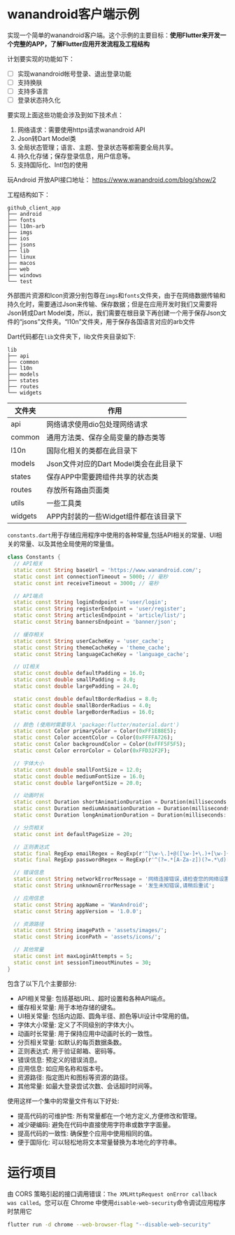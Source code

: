 # wanandroid客户端示例
实现一个简单的wanandroid客户端。这个示例的主要目标：**使用Flutter来开发一个完整的APP，了解Flutter应用开发流程及工程结构**

计划要实现的功能如下：
- [ ] 实现wanandroid帐号登录、退出登录功能
- [ ] 支持换肤
- [ ] 支持多语言
- [ ] 登录状态持久化

要实现上面这些功能会涉及到如下技术点：
1. 网络请求：需要使用https请求wanandroid API
2. Json转Dart Model类
3. 全局状态管理；语言、主题、登录状态等都需要全局共享。
4. 持久化存储；保存登录信息，用户信息等。
5. 支持国际化、Intl包的使用

玩Android 开放API接口地址： https://www.wanandroid.com/blog/show/2

工程结构如下：
```agsl
github_client_app
├── android
├── fonts
├── l10n-arb
├── imgs
├── ios
├── jsons
├── lib
├── linux
├── macos
├── web
├── windows
└── test
```

外部图片资源和Icon资源分别包尊在`imgs`和`fonts`文件夹，由于在网络数据传输和持久化时，需要通过Json来传输、保存数据；但是在应用开发时我们又需要将Json转成Dart Model类，所以，我们需要在根目录下再创建一个用于保存Json文件的“jsons”文件夹。“l10n”文件夹，用于保存各国语言对应的arb文件

Dart代码都在`lib`文件夹下，lib文件夹目录如下:
```agsl
lib
├── api
├── common
├── l10n
├── models
├── states
├── routes
└── widgets
```

| 文件夹     | 作用                                                 |
|---------| ---------------------------------------------------- |
| api     |  网络请求使用dio包处理网络请求                                                    |
| common  | 通用方法类、保存全局变量的静态类等 |
| l10n    | 国际化相关的类都在此目录下                            |
| models  | Json文件对应的Dart Model类会在此目录下                |
| states  | 保存APP中需要跨组件共享的状态类                       |
| routes  | 存放所有路由页面类                                    |
| utils   |    一些工具类                                          |
| widgets | APP内封装的一些Widget组件都在该目录下                 |

`constants.dart`用于存储应用程序中使用的各种常量,包括API相关的常量、UI相关的常量、以及其他全局使用的常量值。

```dart
class Constants {
  // API相关
  static const String baseUrl = 'https://www.wanandroid.com/';
  static const int connectionTimeout = 5000; // 毫秒
  static const int receiveTimeout = 3000; // 毫秒

  // API端点
  static const String loginEndpoint = 'user/login';
  static const String registerEndpoint = 'user/register';
  static const String articlesEndpoint = 'article/list/';
  static const String bannersEndpoint = 'banner/json';

  // 缓存相关
  static const String userCacheKey = 'user_cache';
  static const String themeCacheKey = 'theme_cache';
  static const String languageCacheKey = 'language_cache';

  // UI相关
  static const double defaultPadding = 16.0;
  static const double smallPadding = 8.0;
  static const double largePadding = 24.0;

  static const double defaultBorderRadius = 8.0;
  static const double smallBorderRadius = 4.0;
  static const double largeBorderRadius = 16.0;

  // 颜色 (使用时需要导入 'package:flutter/material.dart')
  static const Color primaryColor = Color(0xFF1E88E5);
  static const Color accentColor = Color(0xFFFFA726);
  static const Color backgroundColor = Color(0xFFF5F5F5);
  static const Color errorColor = Color(0xFFD32F2F);

  // 字体大小
  static const double smallFontSize = 12.0;
  static const double mediumFontSize = 16.0;
  static const double largeFontSize = 20.0;

  // 动画时长
  static const Duration shortAnimationDuration = Duration(milliseconds: 200);
  static const Duration mediumAnimationDuration = Duration(milliseconds: 300);
  static const Duration longAnimationDuration = Duration(milliseconds: 500);

  // 分页相关
  static const int defaultPageSize = 20;

  // 正则表达式
  static final RegExp emailRegex = RegExp(r'^[\w-\.]+@([\w-]+\.)+[\w-]{2,4}$');
  static final RegExp passwordRegex = RegExp(r'^(?=.*[A-Za-z])(?=.*\d)[A-Za-z\d]{8,}$');

  // 错误信息
  static const String networkErrorMessage = '网络连接错误,请检查您的网络设置';
  static const String unknownErrorMessage = '发生未知错误,请稍后重试';

  // 应用信息
  static const String appName = 'WanAndroid';
  static const String appVersion = '1.0.0';

  // 资源路径
  static const String imagePath = 'assets/images/';
  static const String iconPath = 'assets/icons/';

  // 其他常量
  static const int maxLoginAttempts = 5;
  static const int sessionTimeoutMinutes = 30;
}
```

包含了以下几个主要部分:

- API相关常量: 包括基础URL、超时设置和各种API端点。
- 缓存相关常量: 用于本地存储的键名。
- UI相关常量: 包括内边距、圆角半径、颜色等UI设计中常用的值。
- 字体大小常量: 定义了不同级别的字体大小。
- 动画时长常量: 用于保持应用中动画时长的一致性。
- 分页相关常量: 如默认的每页数据条数。
- 正则表达式: 用于验证邮箱、密码等。
- 错误信息: 预定义的错误消息。
- 应用信息: 如应用名称和版本号。
- 资源路径: 指定图片和图标等资源的路径。
- 其他常量: 如最大登录尝试次数、会话超时时间等。

使用这样一个集中的常量文件有以下好处:

- 提高代码的可维护性: 所有常量都在一个地方定义,方便修改和管理。
- 减少硬编码: 避免在代码中直接使用字符串或数字字面量。
- 提高代码的一致性: 确保整个应用中使用相同的值。
- 便于国际化: 可以轻松地将文本常量替换为本地化的字符串。

# 运行项目

由 CORS 策略引起的接口调用错误：`The XMLHttpRequest onError callback was called`。您可以在 Chrome 中使用`disable-web-security`命令调试应用程序时禁用它
```bash
flutter run -d chrome --web-browser-flag "--disable-web-security"
```
